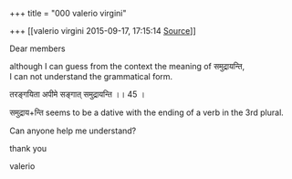 +++
title = "000 valerio virgini"

+++
[[valerio virgini	2015-09-17, 17:15:14 [Source](https://groups.google.com/g/samskrita/c/kD-0p0h11JE)]]



Dear members  
  
although I can guess from the context the meaning of समुद्रायन्ति,  
I can not understand the grammatical form.  
  
  

तरङ्गयिता अपीमे सङ्गात् समुद्रायन्ति ।। 45 ।

  
  
समुद्राय+न्ति seems to be a dative with the ending of a verb in the 3rd plural.  
  
Can anyone help me understand?  
  
  
thank you  

valerio  

